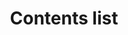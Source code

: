 ---
layout: component-documentation
sectionKey: Components
eleventyNavigation:
  parent: Components
title: Contents list
description: 
  The contents list provides a list of links when content is long and needs to be broken up to help users navigate it. It is commonly used to lists a page’s contents with links pointing to headings within the document, but can also be used for a list of links to other pages.
  
whenToUse:
  The contents list component is currently only used by specialist documents.

accessibilty:
  "The component must be a landmark with a navigation role.

  The contents list must:

  - inform the user how many items are in the list
  
  - convey the content structure
  
  - indicate the current page when contents span different pages, and not link to itself
  
  - include an aria-label to contextualise the list
  
  - ensure dashes before each list item are hidden from screen readers


  Links with formatted numbers must separate the number and text with a space for correct screen reader pronunciation. This changes pronunciation from “1 dot Item” to “1 Item”.


  Links in the component must:

  - accept focus
  
  - be focusable with a keyboard
  
  - be usable with a keyboard
  
  - indicate when they have focus
  
  - change in appearance when touched (in the touch-down state)
  
  - change in appearance when hovered
  
  - be usable with touch
  
  - be usable with voice commands
  
  - have visible text
  
  - have meaningful text
  

  Considerations and criteria taken from the [component Guide](https://components.publishing.service.gov.uk/component-guide/contents_list#accessibility-acceptance-criteria)"

howItWorks:
  "This components helps users:

  - navigate complex documents that span multiple pages

  - get to a relevant section in a long piece of content
  
  - make sense of what’s in a piece of content
  

  The contents list has options for dashes or numbering abd supports nesting contents one level deep. When nesting the top level list items display in bold.


  It depends on the content type it shows on, but usually this component is rendered based on a publisher-provided list of parts in a document."

variations:
  0:
    title: Underline links
    description: 
      More info can be found in the [component guide](https://components.publishing.service.gov.uk/component-guide/contents_list/underline_links).
  1:
      title: Long text
      description: 
        More info can be found in the [component guide](https://components.publishing.service.gov.uk/component-guide/contents_list/long_text).
        
  2:
      title: Active content link
      description: 
        More info can be found in the [component guide](https://components.publishing.service.gov.uk/component-guide/contents_list/active_content_link).
        
  3:
      title: Nested contents lists
      description: 
        More info can be found in the [component guide](https://components.publishing.service.gov.uk/component-guide/contents_list/nested_contents_lists).
        
  4:
      title: Formats numbers
      description: 
        More info can be found in the [component guide](https://components.publishing.service.gov.uk/component-guide/contents_list/formats_numbers).
        
  5:
      title: Formats complex numbers
      description: 
        More info can be found in the [component guide](https://components.publishing.service.gov.uk/component-guide/contents_list/formats_complex_numbers).
        
  6:
      title: Nested with formatted numbers
      description: 
        More info can be found in the [component guide](https://components.publishing.service.gov.uk/component-guide/contents_list/nested_with_formatted_numbers).
        
  7:
      title: Right to left
      description: 
        More info can be found in the [component guide](https://components.publishing.service.gov.uk/component-guide/contents_list/right_to_left).
        
  8:
      title: Right to left with formatted numbers
      description: 
        More info can be found in the [component guide](https://components.publishing.service.gov.uk/component-guide/contents_list/right_to_left_with_formatted_numbers).
        
  9:
      title: Right to left with nested contents lists
      description: 
        More info can be found in the [component guide](https://components.publishing.service.gov.uk/component-guide/contents_list/right_to_left_with_nested_contents_lists).
  10:
      title: With branding
      description: 
        More info can be found in the [component guide](https://components.publishing.service.gov.uk/component-guide/contents_list/with_branding).
  11:
      title: Without ga4 tracking
      description: 
        More info can be found in the [component guide](https://components.publishing.service.gov.uk/component-guide/contents_list/without_ga4_tracking).
insights:
  0:
    title: Content Audit Discovery – Component recommendations 
    link: https://docs.google.com/document/d/1Gb3P2lQVGjdfhBnz19FDX4coWTpbKGIpZABNnQ7iLl0/edit#heading=h.llzp42bd0b76
    description:
      "This document sets out to group and record design elements that can be made consistent across GOV.UK."
    date: August 2022
  1:
    title: Navigational behaviours – Chapter scanning and hopping – GOV.UK Explore – Research Round 5 
    link: https://docs.google.com/presentation/d/1wsiH0OJPyS9DtxvUXri-tNkqFhU6N00xjdsWSAHK2Fw/edit#slide=id.g1006224b8f4_0_85
    description:
      "Project debrief that provides project context and opportunities for improvements"
    date: November 2022
designLibraries:
  0:
    title: GOV.UK Component guide
    link: https://components.publishing.service.gov.uk/component-guide/contents_list
---